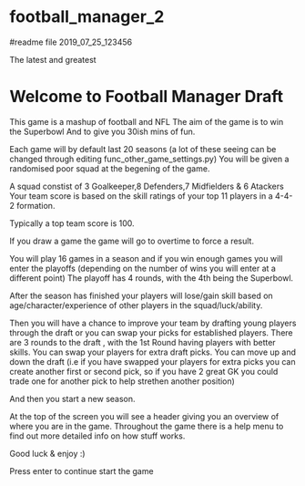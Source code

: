 # football_manager_2
#readme file 2019_07_25_123456

The latest and greatest


Welcome to Football Manager Draft
===============
This game is a mashup of football and NFL
The aim of the game is to win the Superbowl
And to give you 30ish mins of fun.

Each game will by default last 20 seasons (a lot of these seeing can be changed through editing func_other_game_settings.py)
You will be given a randomised poor squad at the begening of the game.

A squad constist of 3 Goalkeeper,8 Defenders,7 Midfielders & 6 Atackers
Your team score is based on the skill ratings of your top 11 players in a 4-4-2 formation.

Typically a top team score is 100.

If you draw a game the game will go to overtime to force a result.

You will play 16 games in a season and if you win enough games you will enter the playoffs (depending on the number of wins you will enter at a different point)
The playoff has 4 rounds, with the 4th being the Superbowl.

After the season has finished your players will lose/gain skill based on age/character/experience of other players in the squad/luck/ability.

Then you will have a chance to improve your team by drafting young players through the draft or you can swap your picks for established players.
There are 3 rounds to the draft , with the 1st Round having players with better skills.
You can swap your players for extra draft picks.
You can move up and down the draft (i.e if you have swapped your players for extra picks you can create another first or second pick, so if you have 2 great GK you could trade one for another pick to help strethen another position)

And then you start a new season.

At the top of the screen you will see a header giving you an overview of where you are in the game.
Throughout the game there is a help menu to find out more detailed info on how stuff works.


Good luck & enjoy :)

Press enter to continue start the game



